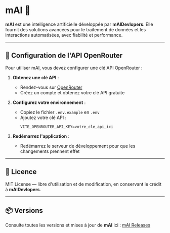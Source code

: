 # mAI 🤖

**mAI** est une intelligence artificielle développée par **mAIDevlopers**. Elle fournit des solutions avancées pour le traitement de données et les interactions automatisées, avec fiabilité et performance.  

---

## 🚀 Configuration de l'API OpenRouter

Pour utiliser mAI, vous devez configurer une clé API OpenRouter :

1. **Obtenez une clé API** :
   - Rendez-vous sur [OpenRouter](https://openrouter.ai/)
   - Créez un compte et obtenez votre clé API gratuite

2. **Configurez votre environnement** :
   - Copiez le fichier `.env.example` en `.env`
   - Ajoutez votre clé API :
     ```
     VITE_OPENROUTER_API_KEY=votre_cle_api_ici
     ```

3. **Redémarrez l'application** :
   - Redémarrez le serveur de développement pour que les changements prennent effet

---

## 📜 Licence

MIT License — libre d'utilisation et de modification, en conservant le crédit à **mAIDevlopers**.

---

## 📦 Versions

Consulte toutes les versions et mises à jour de **mAI** ici : [mAI Releases](https://github.com/mAI-mAIPlatform/m-updates-releases-mai)